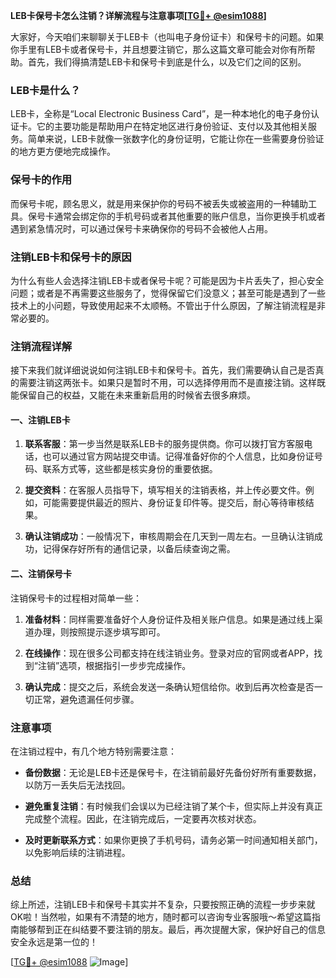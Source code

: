 **LEB卡保号卡怎么注销？详解流程与注意事项[[TG💪+ @esim1088](https://t.me/s/esim1088)]**

大家好，今天咱们来聊聊关于LEB卡（也叫电子身份证卡）和保号卡的问题。如果你手里有LEB卡或者保号卡，并且想要注销它，那么这篇文章可能会对你有所帮助。首先，我们得搞清楚LEB卡和保号卡到底是什么，以及它们之间的区别。

### LEB卡是什么？

LEB卡，全称是“Local Electronic Business Card”，是一种本地化的电子身份认证卡。它的主要功能是帮助用户在特定地区进行身份验证、支付以及其他相关服务。简单来说，LEB卡就像一张数字化的身份证明，它能让你在一些需要身份验证的地方更方便地完成操作。

### 保号卡的作用

而保号卡呢，顾名思义，就是用来保护你的号码不被丢失或被盗用的一种辅助工具。保号卡通常会绑定你的手机号码或者其他重要的账户信息，当你更换手机或者遇到紧急情况时，可以通过保号卡来确保你的号码不会被他人占用。

### 注销LEB卡和保号卡的原因

为什么有些人会选择注销LEB卡或者保号卡呢？可能是因为卡片丢失了，担心安全问题；或者是不再需要这些服务了，觉得保留它们没意义；甚至可能是遇到了一些技术上的小问题，导致使用起来不太顺畅。不管出于什么原因，了解注销流程是非常必要的。

### 注销流程详解

接下来我们就详细说说如何注销LEB卡和保号卡。首先，我们需要确认自己是否真的需要注销这两张卡。如果只是暂时不用，可以选择停用而不是直接注销。这样既能保留自己的权益，又能在未来重新启用的时候省去很多麻烦。

#### 一、注销LEB卡

1. **联系客服**：第一步当然是联系LEB卡的服务提供商。你可以拨打官方客服电话，也可以通过官方网站提交申请。记得准备好你的个人信息，比如身份证号码、联系方式等，这些都是核实身份的重要依据。
   
2. **提交资料**：在客服人员指导下，填写相关的注销表格，并上传必要文件。例如，可能需要提供最近的照片、身份证复印件等。提交后，耐心等待审核结果。

3. **确认注销成功**：一般情况下，审核周期会在几天到一周左右。一旦确认注销成功，记得保存好所有的通信记录，以备后续查询之需。

#### 二、注销保号卡

注销保号卡的过程相对简单一些：

1. **准备材料**：同样需要准备好个人身份证件及相关账户信息。如果是通过线上渠道办理，则按照提示逐步填写即可。

2. **在线操作**：现在很多公司都支持在线注销业务。登录对应的官网或者APP，找到“注销”选项，根据指引一步步完成操作。

3. **确认完成**：提交之后，系统会发送一条确认短信给你。收到后再次检查是否一切正常，避免遗漏任何步骤。

### 注意事项

在注销过程中，有几个地方特别需要注意：

- **备份数据**：无论是LEB卡还是保号卡，在注销前最好先备份好所有重要数据，以防万一丢失后无法找回。
  
- **避免重复注销**：有时候我们会误以为已经注销了某个卡，但实际上并没有真正完成整个流程。因此，在注销完成后，一定要再次核对状态。

- **及时更新联系方式**：如果你更换了手机号码，请务必第一时间通知相关部门，以免影响后续的注销进程。

### 总结

综上所述，注销LEB卡和保号卡其实并不复杂，只要按照正确的流程一步步来就OK啦！当然啦，如果有不清楚的地方，随时都可以咨询专业客服哦～希望这篇指南能够帮到正在纠结要不要注销的朋友。最后，再次提醒大家，保护好自己的信息安全永远是第一位的！

[[TG💪+ @esim1088](https://t.me/s/esim1088) ![Image](https://i.postimg.cc/4NQfJmqS/Snipaste-2025-05-13-00-14-12.png)]